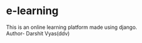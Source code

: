 # e-learning
This is an online learning platform made using django.<br>
Author- Darshit Vyas(ddv)
    
